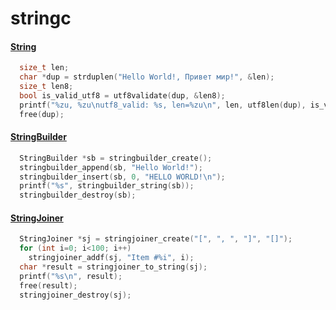 # stringc

#### [String](https://github.com/Anotra/stringc/blob/main/include/stringc/string.h)
```c
  size_t len;
  char *dup = strduplen("Hello World!, Привет мир!", &len);
  size_t len8;
  bool is_valid_utf8 = utf8validate(dup, &len8);
  printf("%zu, %zu\nutf8_valid: %s, len=%zu\n", len, utf8len(dup), is_valid_utf8 ? "t" : "f", len8); 
  free(dup);
```

#### [StringBuilder](https://github.com/Anotra/stringc/blob/main/include/stringc/stringbuilder.h)
```c
  StringBuilder *sb = stringbuilder_create();
  stringbuilder_append(sb, "Hello World!");
  stringbuilder_insert(sb, 0, "HELLO WORLD!\n");
  printf("%s", stringbuilder_string(sb));
  stringbuilder_destroy(sb);
```

#### [StringJoiner](https://github.com/Anotra/stringc/blob/main/include/stringc/stringjoiner.h)
```c
  StringJoiner *sj = stringjoiner_create("[", ", ", "]", "[]");
  for (int i=0; i<100; i++)
    stringjoiner_addf(sj, "Item #%i", i);
  char *result = stringjoiner_to_string(sj);
  printf("%s\n", result);
  free(result);
  stringjoiner_destroy(sj);
```
